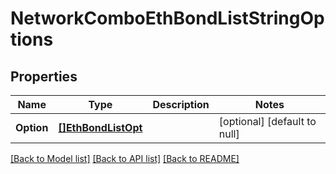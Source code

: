 # NetworkComboEthBondListStringOptions

## Properties
Name | Type | Description | Notes
------------ | ------------- | ------------- | -------------
**Option** | [**[]EthBondListOpt**](EthBondList_opt.md) |  | [optional] [default to null]

[[Back to Model list]](../README.md#documentation-for-models) [[Back to API list]](../README.md#documentation-for-api-endpoints) [[Back to README]](../README.md)

